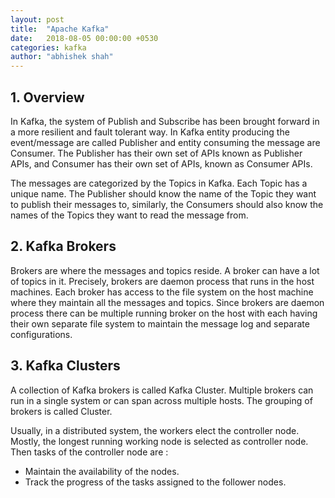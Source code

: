 ```yaml
---
layout: post
title:  "Apache Kafka"
date:   2018-08-05 00:00:00 +0530
categories: kafka
author: "abhishek shah"
---
```


## 1. Overview

In Kafka, the system of Publish and Subscribe has been brought forward in a more resilient and fault tolerant way. In Kafka entity producing the event/message are called Publisher and entity consuming the message are Consumer. The Publisher has their own set of APIs known as Publisher APIs, and Consumer has their own set of APIs, known as Consumer APIs.

The messages are categorized by the Topics in Kafka. Each Topic has a unique name. The Publisher should know the name of the Topic they want to publish their messages to, similarly, the Consumers should also know the names of the Topics they want to read the message from.

## 2. Kafka Brokers

Brokers are where the messages and topics reside. A broker can have a lot of topics in it. Precisely, brokers are daemon process that runs in the host machines. Each broker has access to the file system on the host machine where they maintain all the messages and topics. Since brokers are daemon process there can be multiple running broker on the host with each having their own separate file system to maintain the message log and separate configurations.

## 3. Kafka Clusters

A collection of Kafka brokers is called Kafka Cluster. Multiple brokers can run in a single system or can span across multiple hosts. The grouping of brokers is called Cluster.

Usually, in a distributed system, the workers elect the controller node. Mostly, the longest running working node is selected as controller node. Then tasks of the controller node are :

* Maintain the availability of the nodes.
* Track the progress of the tasks assigned to the follower nodes.


























